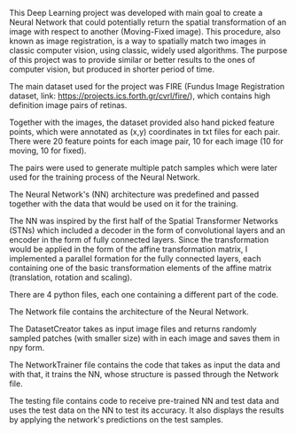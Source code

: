 This Deep Learning project was developed with main goal to create a Neural Network that could potentially return the spatial transformation of an image with respect to another (Moving-Fixed image). This procedure, also known as image registration, is a way to spatially match two images in classic computer vision, using classic, widely used algorithms. The purpose of this project was to provide similar or better results to the ones of computer vision, but produced in shorter period of time.

The main dataset used for the project was FIRE (Fundus Image Registration dataset, link: https://projects.ics.forth.gr/cvrl/fire/), which contains high definition image pairs of retinas. 

Together with the images, the dataset provided also hand picked feature points, which were annotated as (x,y) coordinates in txt files for each pair. There were 20 feature points for each image pair, 10 for each image (10 for moving, 10 for fixed).

The pairs were used to generate multiple patch samples which were later used for the training process of the Neural Network.

The Neural Network's (NN) architecture was predefined and passed together with the data that would be used on it for the training.

The NN was inspired by the first half of the Spatial Transformer Networks (STNs) which included a decoder in the form of convolutional layers and an encoder in the form of fully connected layers. Since the transformation would be applied in the form of the affine transformation matrix, I implemented a parallel formation for the fully connected layers, each containing one of the basic transformation elements of the affine matrix (translation, rotation and scaling). 

There are 4 python files, each one containing a different part of the code.

The Network file contains the architecture of the Neural Network.

The DatasetCreator takes as input image files and returns randomly sampled patches (with smaller size) with in each image and saves them in npy form.

The NetworkTrainer file contains the code that takes as input the data and with that, it trains the NN, whose structure is passed through the Network file.

The testing file contains code to receive pre-trained NN and test data and uses the test data on the NN to test its accuracy. It also displays the results by applying the network's predictions on the test samples.
